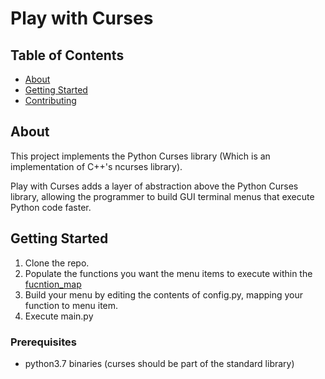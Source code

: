 # Play with Curses

## Table of Contents
+ [About](#about)
+ [Getting Started](#getting_started)
+ [Contributing](../CONTRIBUTING.md)

## About <a name = "about"></a>
This project implements the Python Curses library (Which is an implementation of C++'s ncurses library). 

Play with Curses adds a layer of abstraction above the Python Curses library, allowing the programmer to build GUI terminal menus that execute Python code faster.

## Getting Started <a name = "getting_started"></a>
1. Clone the repo.
2. Populate the functions you want the menu items to execute within the [fucntion_map](https://github.com/camratchford/play_with_curses/blob/master/interface/interface.py#L20-L23)
2. Build your menu by editing the contents of config.py, mapping your function to menu item.
4. Execute main.py

### Prerequisites
- python3.7 binaries (curses should be part of the standard library)

